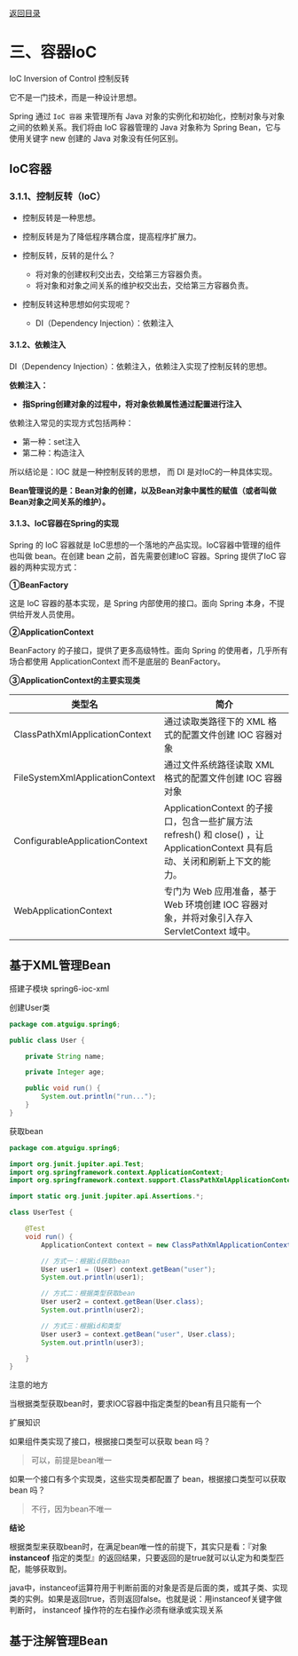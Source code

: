 [返回目录](/blog/spring/index.md)

# 三、容器IoC

IoC Inversion of Control 控制反转

它不是一门技术，而是一种设计思想。

Spring 通过 `IoC 容器` 来管理所有 Java 对象的实例化和初始化，控制对象与对象之间的依赖关系。我们将由 IoC 容器管理的 Java 对象称为 Spring Bean，它与使用关键字 new 创建的 Java 对象没有任何区别。


## IoC容器

### 3.1.1、控制反转（IoC）

- 控制反转是一种思想。
- 控制反转是为了降低程序耦合度，提高程序扩展力。
- 控制反转，反转的是什么？
    - 将对象的创建权利交出去，交给第三方容器负责。
    - 将对象和对象之间关系的维护权交出去，交给第三方容器负责。

- 控制反转这种思想如何实现呢？

    - DI（Dependency Injection）：依赖注入

#### 3.1.2、依赖注入

DI（Dependency Injection）：依赖注入，依赖注入实现了控制反转的思想。

**依赖注入：**

- **指Spring创建对象的过程中，将对象依赖属性通过配置进行注入**

依赖注入常见的实现方式包括两种：

- 第一种：set注入
- 第二种：构造注入

所以结论是：IOC 就是一种控制反转的思想， 而 DI 是对IoC的一种具体实现。

**Bean管理说的是：Bean对象的创建，以及Bean对象中属性的赋值（或者叫做Bean对象之间关系的维护）。**



#### 3.1.3、IoC容器在Spring的实现

Spring 的 IoC 容器就是 IoC思想的一个落地的产品实现。IoC容器中管理的组件也叫做 bean。在创建 bean 之前，首先需要创建IoC 容器。Spring 提供了IoC 容器的两种实现方式：

**①BeanFactory**

这是 IoC 容器的基本实现，是 Spring 内部使用的接口。面向 Spring 本身，不提供给开发人员使用。

**②ApplicationContext**

BeanFactory 的子接口，提供了更多高级特性。面向 Spring 的使用者，几乎所有场合都使用 ApplicationContext 而不是底层的 BeanFactory。

**③ApplicationContext的主要实现类**


| 类型名                          | 简介                                                         |
| ------------------------------- | ------------------------------------------------------------ |
| ClassPathXmlApplicationContext  | 通过读取类路径下的 XML 格式的配置文件创建 IOC 容器对象       |
| FileSystemXmlApplicationContext | 通过文件系统路径读取 XML 格式的配置文件创建 IOC 容器对象     |
| ConfigurableApplicationContext  | ApplicationContext 的子接口，包含一些扩展方法 refresh() 和 close() ，让 ApplicationContext 具有启动、关闭和刷新上下文的能力。 |
| WebApplicationContext           | 专门为 Web 应用准备，基于 Web 环境创建 IOC 容器对象，并将对象引入存入 ServletContext 域中。 |



## 基于XML管理Bean

搭建子模块 spring6-ioc-xml

创建User类

```java
package com.atguigu.spring6;

public class User {

    private String name;

    private Integer age;

    public void run() {
        System.out.println("run...");
    }
}

```

获取bean

```java
package com.atguigu.spring6;

import org.junit.jupiter.api.Test;
import org.springframework.context.ApplicationContext;
import org.springframework.context.support.ClassPathXmlApplicationContext;

import static org.junit.jupiter.api.Assertions.*;

class UserTest {

    @Test
    void run() {
        ApplicationContext context = new ClassPathXmlApplicationContext("bean.xml");

        // 方式一：根据id获取bean
        User user1 = (User) context.getBean("user");
        System.out.println(user1);

        // 方式二：根据类型获取bean
        User user2 = context.getBean(User.class);
        System.out.println(user2);

        // 方式三：根据id和类型
        User user3 = context.getBean("user", User.class);
        System.out.println(user3);

    }
}
```

注意的地方

当根据类型获取bean时，要求IOC容器中指定类型的bean有且只能有一个

扩展知识

如果组件类实现了接口，根据接口类型可以获取 bean 吗？

> 可以，前提是bean唯一

如果一个接口有多个实现类，这些实现类都配置了 bean，根据接口类型可以获取 bean 吗？

> 不行，因为bean不唯一

**结论**

根据类型来获取bean时，在满足bean唯一性的前提下，其实只是看：『对象 **instanceof** 指定的类型』的返回结果，只要返回的是true就可以认定为和类型匹配，能够获取到。

java中，instanceof运算符用于判断前面的对象是否是后面的类，或其子类、实现类的实例。如果是返回true，否则返回false。也就是说：用instanceof关键字做判断时， instanceof 操作符的左右操作必须有继承或实现关系


## 基于注解管理Bean

